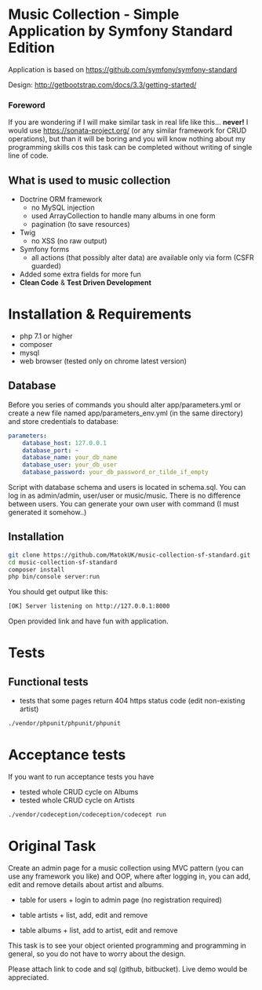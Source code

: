 # Music Collection - Simple Application by Symfony Standard Edition

Application is based on https://github.com/symfony/symfony-standard

Design: http://getbootstrap.com/docs/3.3/getting-started/

### Foreword
If you are wondering if I will make similar task in real life like this... **never!** I would use 
https://sonata-project.org/ (or any similar framework for CRUD operations), but than it will be boring and you will 
know nothing about my programming skills cos this task can be completed without writing of single line of code.

## What is used to music collection
 * Doctrine ORM framework
    * no MySQL injection
    * used ArrayCollection to handle many albums in one form
    * pagination (to save resources)
 * Twig
    * no XSS (no raw output)
 * Symfony forms
    * all actions (that possibly alter data) are available only via form (CSFR guarded)
 * Added some extra fields for more fun
 * **Clean Code** & **Test Driven Development**

# Installation & Requirements
* php 7.1 or higher
* composer
* mysql
* web browser (tested only on chrome latest version)

## Database
Before you series of commands you should alter app/parameters.yml or create a new file named  app/parameters_env.yml (in the same directory) and store credentials to database:
```yml
parameters:
    database_host: 127.0.0.1
    database_port: ~
    database_name: your_db_name
    database_user: your_db_user
    database_password: your_db_password_or_tilde_if_empty
```

Script with database schema and users is located in schema.sql. You can log in as admin/admin, user/user or music/music. There is no difference between users. You can generate your own user with command (I must generated it somehow..)

## Installation
```bash
git clone https://github.com/MatokUK/music-collection-sf-standard.git
cd music-collection-sf-standard
composer install
php bin/console server:run
```
You should get output like this:

```bash
[OK] Server listening on http://127.0.0.1:8000 
```

Open provided link and have fun with application.


# Tests
## Functional tests

 - tests that some pages return 404 https status code (edit non-existing artist)

```bash
./vendor/phpunit/phpunit/phpunit
```

# Acceptance tests
If you want to run acceptance tests you have 
 - tested whole CRUD cycle on Albums
 - tested whole CRUD cycle on Artists

```bash
./vendor/codeception/codeception/codecept run 
```

# Original Task

Create an admin page for a music collection using MVC pattern (you can use any framework you like) and OOP, where after logging in, you can add, edit and remove details about artist and albums.

- table for users + login to admin page (no registration required)

- table artists + list, add, edit and remove

- table albums + list, add to artist, edit and remove

This task is to see your object oriented programming and programming in general, so you do not have to worry about the design.

Please attach link to code and sql (github, bitbucket). Live demo would be appreciated.